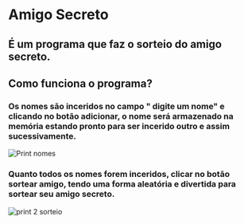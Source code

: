 # Amigo Secreto
## É um programa que faz o sorteio do amigo secreto.
## Como funciona o programa?
### Os nomes são inceridos no campo " digite um nome" e clicando  no botão adicionar, o nome será armazenado na memória estando pronto para ser incerido outro  e  assim sucessivamente.
![Print nomes](https://github.com/user-attachments/assets/f868c7a7-bc98-4476-8e03-e8478a5e6d99)
### Quanto todos os nomes forem inceridos, clicar no botão sortear amigo, tendo uma forma aleatória e divertida para sortear seu amigo secreto.
![print 2 sorteio](https://github.com/user-attachments/assets/25713fa4-fe89-4297-9d31-30c010d9ca0a)



